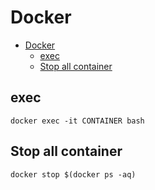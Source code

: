 # Docker

- [Docker](#docker)
  - [exec](#exec)
  - [Stop all container](#stop-all-container)

## exec

```shell
docker exec -it CONTAINER bash
```

## Stop all container

```shell
docker stop $(docker ps -aq)
```
